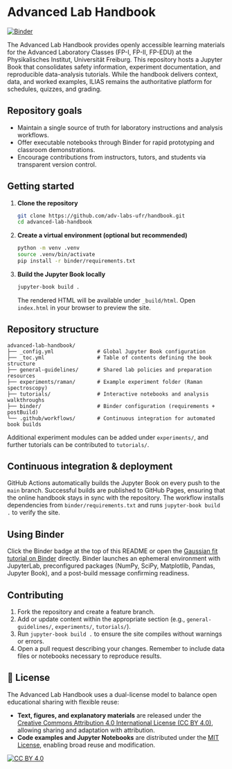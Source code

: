 # Advanced Lab Handbook
[![Binder](https://mybinder.org/badge_logo.svg)](https://mybinder.org/v2/gh/UniFreiburg-Physics/advanced-lab-handbook/main?labpath=tutorials%2Fgaussian_fit.ipynb)

The Advanced Lab Handbook provides openly accessible learning materials for the Advanced Laboratory Classes (FP-I, FP-II, FP-EDU) at the Physikalisches Institut, Universität Freiburg. This repository hosts a Jupyter Book that consolidates safety information, experiment documentation, and reproducible data-analysis tutorials. While the handbook delivers context, data, and worked examples, ILIAS remains the authoritative platform for schedules, quizzes, and grading.

## Repository goals

- Maintain a single source of truth for laboratory instructions and analysis workflows.
- Offer executable notebooks through Binder for rapid prototyping and classroom demonstrations.
- Encourage contributions from instructors, tutors, and students via transparent version control.

## Getting started

1. **Clone the repository**
   ```bash
   git clone https://github.com/adv-labs-ufr/handbook.git
   cd advanced-lab-handbook
   ```
2. **Create a virtual environment (optional but recommended)**
   ```bash
   python -m venv .venv
   source .venv/bin/activate
   pip install -r binder/requirements.txt
   ```
3. **Build the Jupyter Book locally**
   ```bash
   jupyter-book build .
   ```
   The rendered HTML will be available under `_build/html`. Open `index.html` in your browser to preview the site.

## Repository structure

```
advanced-lab-handbook/
├── _config.yml              # Global Jupyter Book configuration
├── _toc.yml                 # Table of contents defining the book structure
├── general-guidelines/      # Shared lab policies and preparation resources
├── experiments/raman/       # Example experiment folder (Raman spectroscopy)
├── tutorials/               # Interactive notebooks and analysis walkthroughs
├── binder/                  # Binder configuration (requirements + postBuild)
└── .github/workflows/       # Continuous integration for automated book builds
```

Additional experiment modules can be added under `experiments/`, and further tutorials can be contributed to `tutorials/`.

## Continuous integration & deployment

GitHub Actions automatically builds the Jupyter Book on every push to the `main` branch. Successful builds are published to GitHub Pages, ensuring that the online handbook stays in sync with the repository. The workflow installs dependencies from `binder/requirements.txt` and runs `jupyter-book build .` to verify the site.

## Using Binder

Click the Binder badge at the top of this README or open the [Gaussian fit tutorial on Binder](https://mybinder.org/v2/gh/UniFreiburg-Physics/advanced-lab-handbook/main?labpath=tutorials%2Fgaussian_fit.ipynb) directly. Binder launches an ephemeral environment with JupyterLab, preconfigured packages (NumPy, SciPy, Matplotlib, Pandas, Jupyter Book), and a post-build message confirming readiness.

## Contributing

1. Fork the repository and create a feature branch.
2. Add or update content within the appropriate section (e.g., `general-guidelines/`, `experiments/`, `tutorials/`).
3. Run `jupyter-book build .` to ensure the site compiles without warnings or errors.
4. Open a pull request describing your changes. Remember to include data files or notebooks necessary to reproduce results.

## 📄 License

The Advanced Lab Handbook uses a dual-license model to balance open educational sharing with flexible reuse:

- **Text, figures, and explanatory materials** are released under the [Creative Commons Attribution 4.0 International License (CC BY 4.0)](https://creativecommons.org/licenses/by/4.0/), allowing sharing and adaptation with attribution.
- **Code examples and Jupyter Notebooks** are distributed under the [MIT License](LICENSE), enabling broad reuse and modification.

[![CC BY 4.0](https://licensebuttons.net/l/by/4.0/88x31.png)](https://creativecommons.org/licenses/by/4.0/)
